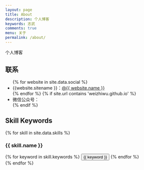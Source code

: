 ```yaml
---
layout: page
title: About
description: 个人博客
keywords: 志武
comments: true
menu: 关于
permalink: /about/
---
```


个人博客

## 联系

<ul>
{% for website in site.data.social %}
<li>{{website.sitename }}：<a href="{{ website.url }}" target="_blank">@{{ website.name }}</a></li>
{% endfor %}
{% if site.url contains 'weizhiwu.github.io' %}
<li>
微信公众号：<br />
</li>
{% endif %}
</ul>


## Skill Keywords

{% for skill in site.data.skills %}
### {{ skill.name }}
<div class="btn-inline">
{% for keyword in skill.keywords %}
<button class="btn btn-outline" type="button">{{ keyword }}</button>
{% endfor %}
</div>
{% endfor %}
